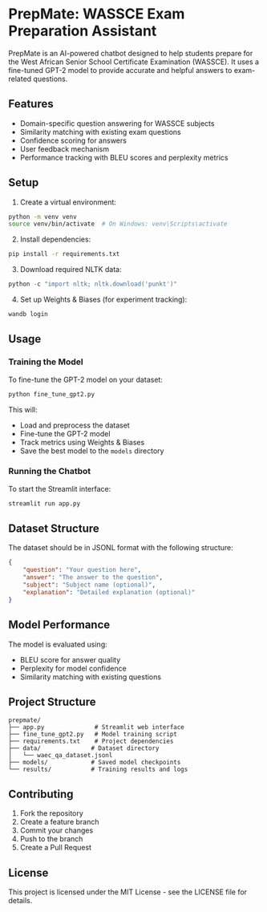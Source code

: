 # PrepMate: WASSCE Exam Preparation Assistant

PrepMate is an AI-powered chatbot designed to help students prepare for the West African Senior School Certificate Examination (WASSCE). It uses a fine-tuned GPT-2 model to provide accurate and helpful answers to exam-related questions.

## Features

- Domain-specific question answering for WASSCE subjects
- Similarity matching with existing exam questions
- Confidence scoring for answers
- User feedback mechanism
- Performance tracking with BLEU scores and perplexity metrics

## Setup

1. Create a virtual environment:
```bash
python -m venv venv
source venv/bin/activate  # On Windows: venv\Scripts\activate
```

2. Install dependencies:
```bash
pip install -r requirements.txt
```

3. Download required NLTK data:
```python
python -c "import nltk; nltk.download('punkt')"
```

4. Set up Weights & Biases (for experiment tracking):
```bash
wandb login
```

## Usage

### Training the Model

To fine-tune the GPT-2 model on your dataset:

```bash
python fine_tune_gpt2.py
```

This will:
- Load and preprocess the dataset
- Fine-tune the GPT-2 model
- Track metrics using Weights & Biases
- Save the best model to the `models` directory

### Running the Chatbot

To start the Streamlit interface:

```bash
streamlit run app.py
```

## Dataset Structure

The dataset should be in JSONL format with the following structure:
```json
{
    "question": "Your question here",
    "answer": "The answer to the question",
    "subject": "Subject name (optional)",
    "explanation": "Detailed explanation (optional)"
}
```

## Model Performance

The model is evaluated using:
- BLEU score for answer quality
- Perplexity for model confidence
- Similarity matching with existing questions

## Project Structure

```
prepmate/
├── app.py              # Streamlit web interface
├── fine_tune_gpt2.py   # Model training script
├── requirements.txt    # Project dependencies
├── data/              # Dataset directory
│   └── waec_qa_dataset.jsonl
├── models/            # Saved model checkpoints
└── results/           # Training results and logs
```

## Contributing

1. Fork the repository
2. Create a feature branch
3. Commit your changes
4. Push to the branch
5. Create a Pull Request

## License

This project is licensed under the MIT License - see the LICENSE file for details.

